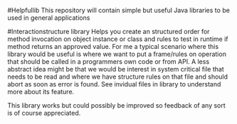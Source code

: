 #Helpfullib
This repository will contain simple but useful Java libraries to be used in general applications

#Interactionstructure library 
Helps you create an structured order for method invocation on object instance or class and rules to test in runtime 
if method returns an approved value.
For me a typical scenario where this library would be useful is where we want to put a frame/rules
on operation that should be called in a programmers own code or from API. 
A less abstract idea might be that we would be interest in system critical file 
that needs to be read and where we have structure rules on that file and should abort as soon as error is found.
See invidual files in library to understand more about its feature.

This library works but could possibly be improved so feedback of any sort is of course appreciated.
